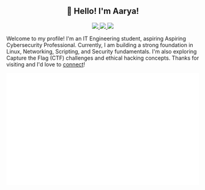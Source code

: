 <h2 align="center">👋 Hello! I'm Aarya!</h2>

<p align="center">
  <a href="https://www.linkedin.com/in/aarya-sarfare/">
    <img src="https://img.shields.io/badge/linkedin-%230077B5.svg?&style=for-the-badge&logo=linkedin&logoColor=white" height=25>
  </a> 
  <a href="https://medium.com/@aarya-sarfare">
    <img src="https://img.shields.io/badge/medium-%2312100E.svg?&style=for-the-badge&logo=medium&logoColor=white" height=25>
  </a>
  <a href="mailto:aarya.work005@gmail.com">
  <img src="https://img.shields.io/badge/aarya.work005@gmail.com-blue?style=for-the-badge&logo=gmail&logoColor=white" height=25>
</a>
</p>

Welcome to my profile! I'm an IT Engineering student, aspiring Aspiring Cybersecurity Professional. Currently, I am building a strong foundation in Linux, Networking, Scripting, and Security fundamentals. I'm also exploring Capture the Flag (CTF) challenges and ethical hacking concepts. Thanks for visiting and I'd love to [connect](https://www.linkedin.com/in/aarya-sarfare/)!

![](https://raw.githubusercontent.com/itgoyo/github-stats-transparent/output/generated/languages.svg)
